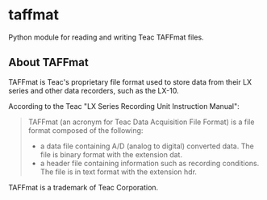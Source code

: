 # taffmat

Python module for reading and writing Teac TAFFmat files.

## About TAFFmat

TAFFmat is Teac's proprietary file format used to store data from their
LX series and other data recorders, such as the LX-10.

According to the Teac "LX Series Recording Unit Instruction Manual":

>  TAFFmat (an acronym for Teac Data Acquisition File Format) is a
>  file format composed of the following:
>
>  * a data file containing A/D (analog to digital) converted data. The
>    file is binary format with the extension dat.
>  * a header file containing information such as recording
>    conditions. The file is in text format with the extension hdr. 

TAFFmat is a trademark of Teac Corporation.


